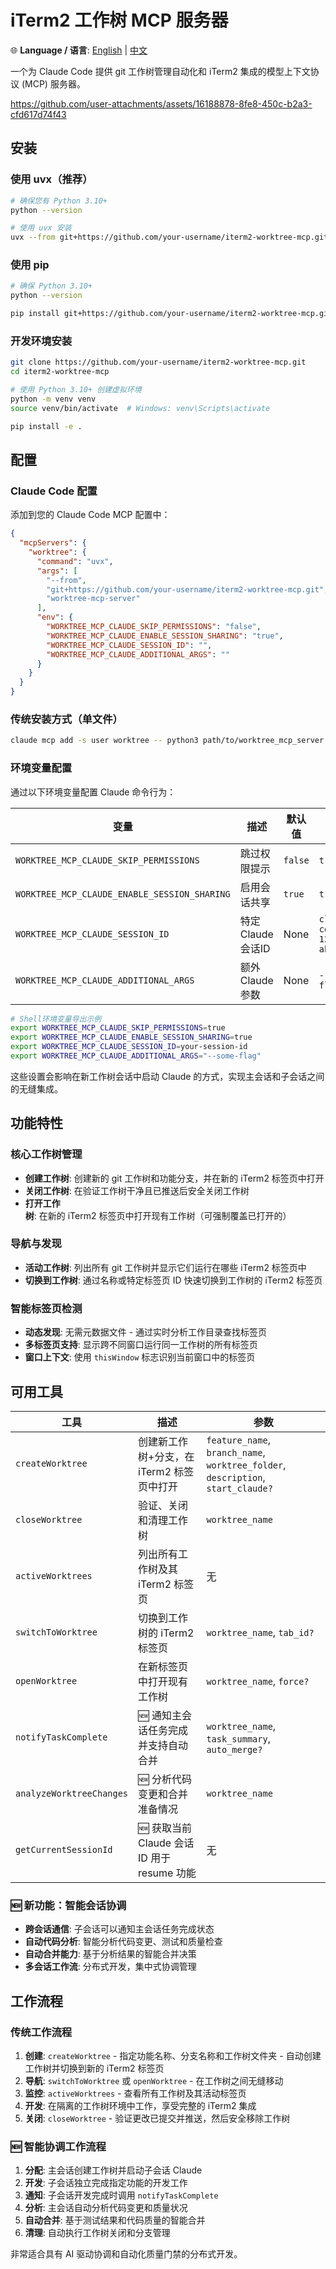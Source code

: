 # iTerm2 工作树 MCP 服务器

🌐 **Language / 语言**: [English](README.md) | [中文](README_zh.md)

一个为 Claude Code 提供 git 工作树管理自动化和 iTerm2 集成的模型上下文协议 (MCP) 服务器。

https://github.com/user-attachments/assets/16188878-8fe8-450c-b2a3-cfd617d74f43

## 安装

### 使用 uvx（推荐）
```bash
# 确保您有 Python 3.10+
python --version

# 使用 uvx 安装
uvx --from git+https://github.com/your-username/iterm2-worktree-mcp.git worktree-mcp-server
```

### 使用 pip
```bash
# 确保 Python 3.10+
python --version

pip install git+https://github.com/your-username/iterm2-worktree-mcp.git
```

### 开发环境安装
```bash
git clone https://github.com/your-username/iterm2-worktree-mcp.git
cd iterm2-worktree-mcp

# 使用 Python 3.10+ 创建虚拟环境
python -m venv venv
source venv/bin/activate  # Windows: venv\Scripts\activate

pip install -e .
```

## 配置

### Claude Code 配置

添加到您的 Claude Code MCP 配置中：

```json
{
  "mcpServers": {
    "worktree": {
      "command": "uvx",
      "args": [
        "--from", 
        "git+https://github.com/your-username/iterm2-worktree-mcp.git",
        "worktree-mcp-server"
      ],
      "env": {
        "WORKTREE_MCP_CLAUDE_SKIP_PERMISSIONS": "false",
        "WORKTREE_MCP_CLAUDE_ENABLE_SESSION_SHARING": "true",
        "WORKTREE_MCP_CLAUDE_SESSION_ID": "",
        "WORKTREE_MCP_CLAUDE_ADDITIONAL_ARGS": ""
      }
    }
  }
}
```

### 传统安装方式（单文件）
```bash
claude mcp add -s user worktree -- python3 path/to/worktree_mcp_server.py
```

### 环境变量配置

通过以下环境变量配置 Claude 命令行为：

| 变量 | 描述 | 默认值 | 示例 |
|----------|-------------|---------|---------|  
| `WORKTREE_MCP_CLAUDE_SKIP_PERMISSIONS` | 跳过权限提示 | `false` | `true` |
| `WORKTREE_MCP_CLAUDE_ENABLE_SESSION_SHARING` | 启用会话共享 | `true` | `true` |
| `WORKTREE_MCP_CLAUDE_SESSION_ID` | 特定Claude会话ID | None | `claude-code-123456-abc` |
| `WORKTREE_MCP_CLAUDE_ADDITIONAL_ARGS` | 额外Claude参数 | None | `--some-flag` |

```bash
# Shell环境变量导出示例
export WORKTREE_MCP_CLAUDE_SKIP_PERMISSIONS=true
export WORKTREE_MCP_CLAUDE_ENABLE_SESSION_SHARING=true
export WORKTREE_MCP_CLAUDE_SESSION_ID=your-session-id
export WORKTREE_MCP_CLAUDE_ADDITIONAL_ARGS="--some-flag"
```

这些设置会影响在新工作树会话中启动 Claude 的方式，实现主会话和子会话之间的无缝集成。

## 功能特性

### 核心工作树管理
- **创建工作树**: 创建新的 git 工作树和功能分支，并在新的 iTerm2 标签页中打开
- **关闭工作树**: 在验证工作树干净且已推送后安全关闭工作树
- **打开工作树**: 在新的 iTerm2 标签页中打开现有工作树（可强制覆盖已打开的）

### 导航与发现  
- **活动工作树**: 列出所有 git 工作树并显示它们运行在哪些 iTerm2 标签页中
- **切换到工作树**: 通过名称或特定标签页 ID 快速切换到工作树的 iTerm2 标签页

### 智能标签页检测
- **动态发现**: 无需元数据文件 - 通过实时分析工作目录查找标签页
- **多标签页支持**: 显示跨不同窗口运行同一工作树的所有标签页
- **窗口上下文**: 使用 `thisWindow` 标志识别当前窗口中的标签页

## 可用工具

| 工具 | 描述 | 参数 |
|------|-------------|------------|
| `createWorktree` | 创建新工作树+分支，在 iTerm2 标签页中打开 | `feature_name`, `branch_name`, `worktree_folder`, `description`, `start_claude?` |
| `closeWorktree` | 验证、关闭和清理工作树 | `worktree_name` |
| `activeWorktrees` | 列出所有工作树及其 iTerm2 标签页 | 无 |
| `switchToWorktree` | 切换到工作树的 iTerm2 标签页 | `worktree_name`, `tab_id?` |
| `openWorktree` | 在新标签页中打开现有工作树 | `worktree_name`, `force?` |
| `notifyTaskComplete` | 🆕 通知主会话任务完成并支持自动合并 | `worktree_name`, `task_summary`, `auto_merge?` |
| `analyzeWorktreeChanges` | 🆕 分析代码变更和合并准备情况 | `worktree_name` |
| `getCurrentSessionId` | 🆕 获取当前 Claude 会话 ID 用于 resume 功能 | 无 |

### 🆕 新功能：智能会话协调

- **跨会话通信**: 子会话可以通知主会话任务完成状态
- **自动代码分析**: 智能分析代码变更、测试和质量检查
- **自动合并能力**: 基于分析结果的智能合并决策
- **多会话工作流**: 分布式开发，集中式协调管理

## 工作流程

### 传统工作流程
1. **创建**: `createWorktree` - 指定功能名称、分支名称和工作树文件夹 - 自动创建工作树并切换到新的 iTerm2 标签页
2. **导航**: `switchToWorktree` 或 `openWorktree` - 在工作树之间无缝移动
3. **监控**: `activeWorktrees` - 查看所有工作树及其活动标签页  
4. **开发**: 在隔离的工作树环境中工作，享受完整的 iTerm2 集成
5. **关闭**: `closeWorktree` - 验证更改已提交并推送，然后安全移除工作树

### 🆕 智能协调工作流程
1. **分配**: 主会话创建工作树并启动子会话 Claude
2. **开发**: 子会话独立完成指定功能的开发工作
3. **通知**: 子会话开发完成时调用 `notifyTaskComplete`
4. **分析**: 主会话自动分析代码变更和质量状况
5. **自动合并**: 基于测试结果和代码质量的智能合并
6. **清理**: 自动执行工作树关闭和分支管理

非常适合具有 AI 驱动协调和自动化质量门禁的分布式开发。